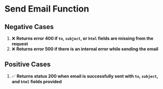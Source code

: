 # Send Email Function

## Negative Cases

1. ❌ **Returns error 400 if `to`, `subject`, or `html` fields are missing from the request**
2. ❌ **Returns error 500 if there is an internal error while sending the email**

## Positive Cases

1. ✅ **Returns status 200 when email is successfully sent with `to`, `subject`, and `html` fields provided**

